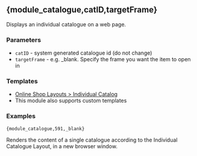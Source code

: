 ## {module_catalogue,catID,targetFrame}

Displays an individual catalogue on a web page. 

### Parameters

* `catID` - system generated catalogue id (do not change)
* `targetFrame` - e.g. _blank. Specify the frame you want the item to open in

### Templates

* [Online Shop Layouts > Individual Catalog](/content/tag-reference/online-shop/individual-catalogue-layout.html)
* This module also supports custom templates

### Examples

`{module_catalogue,591,_blank}`

Renders the content of a single catalogue according to the Individual Catalogue Layout, in a new browser window.
